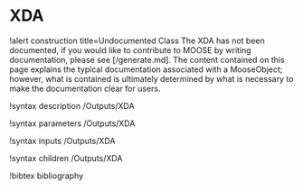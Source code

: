<!-- MOOSE Documentation Stub: Remove this when content is added. -->

# XDA

!alert construction title=Undocumented Class
The XDA has not been documented, if you would like to contribute to MOOSE by
writing documentation, please see [/generate.md]. The content contained on this page explains
the typical documentation associated with a MooseObject; however, what is contained is ultimately
determined by what is necessary to make the documentation clear for users.

!syntax description /Outputs/XDA

!syntax parameters /Outputs/XDA

!syntax inputs /Outputs/XDA

!syntax children /Outputs/XDA

!bibtex bibliography
